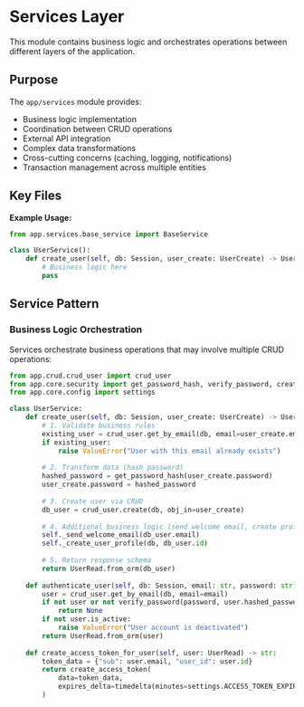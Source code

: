 # Services Layer

This module contains business logic and orchestrates operations between different layers of the application.

## Purpose

The `app/services` module provides:
- Business logic implementation
- Coordination between CRUD operations
- External API integration
- Complex data transformations
- Cross-cutting concerns (caching, logging, notifications)
- Transaction management across multiple entities

## Key Files

**Example Usage:**
```python
from app.services.base_service import BaseService

class UserService():
    def create_user(self, db: Session, user_create: UserCreate) -> UserRead:
        # Business logic here
        pass
```

## Service Pattern

### Business Logic Orchestration

Services orchestrate business operations that may involve multiple CRUD operations:

```python
from app.crud.crud_user import crud_user
from app.core.security import get_password_hash, verify_password, create_access_token
from app.core.config import settings

class UserService:
    def create_user(self, db: Session, user_create: UserCreate) -> UserRead:
        # 1. Validate business rules
        existing_user = crud_user.get_by_email(db, email=user_create.email)
        if existing_user:
            raise ValueError("User with this email already exists")
        
        # 2. Transform data (hash password)
        hashed_password = get_password_hash(user_create.password)
        user_create.password = hashed_password
        
        # 3. Create user via CRUD
        db_user = crud_user.create(db, obj_in=user_create)
        
        # 4. Additional business logic (send welcome email, create profile, etc.)
        self._send_welcome_email(db_user.email)
        self._create_user_profile(db, db_user.id)
        
        # 5. Return response schema
        return UserRead.from_orm(db_user)
    
    def authenticate_user(self, db: Session, email: str, password: str) -> Optional[UserRead]:
        user = crud_user.get_by_email(db, email=email)
        if not user or not verify_password(password, user.hashed_password):
            return None
        if not user.is_active:
            raise ValueError("User account is deactivated")
        return UserRead.from_orm(user)
    
    def create_access_token_for_user(self, user: UserRead) -> str:
        token_data = {"sub": user.email, "user_id": user.id}
        return create_access_token(
            data=token_data, 
            expires_delta=timedelta(minutes=settings.ACCESS_TOKEN_EXPIRE_MINUTES)
        )
```
